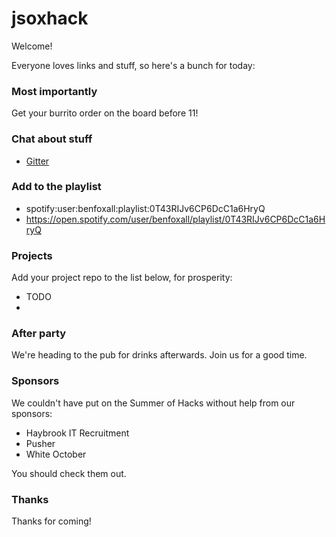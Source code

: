 # jsoxhack

Welcome! 

Everyone loves links and stuff, so here's a bunch for today:

### Most importantly

Get your burrito order on the board before 11!

### Chat about stuff

* [Gitter](https://gitter.im/jsoxford/jsoxford.github.com)

### Add to the playlist
 * spotify:user:benfoxall:playlist:0T43RIJv6CP6DcC1a6HryQ
 * https://open.spotify.com/user/benfoxall/playlist/0T43RIJv6CP6DcC1a6HryQ

### Projects

Add your project repo to the list below, for prosperity:

* TODO
* 

### After party

We're heading to the pub for drinks afterwards. Join us for a good time.

### Sponsors

We couldn't have put on the Summer of Hacks without help from our sponsors:

* Haybrook IT Recruitment
* Pusher
* White October

You should check them out.

### Thanks

Thanks for coming! 
